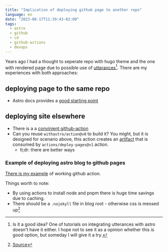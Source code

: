 ```yaml
---
title: "Implication of deploying github page to another repo"
language: en
date: "2023-08-17T11:39:43-02:00"
tags:
  - astro
  - github
  - cd
  - github-actions
  - devops
---
```


Years ago I had a thought to seperate repo with hugo theme and the one with rendered page due to possible use of [utterances](https://utteranc.es/)[^1]. There are my experiences with both approaches:

## deploying page to the same repo

- Astro docs provides a [good starting point](https://docs.astro.build/en/guides/deploy/github/)

## deploying site elsewhere

- There is a a [convinient github-action](https://cpina.github.io/push-to-another-repository-docs/index.html)
- Can you reuse `withastro/action@v0` to build it? You might, but it is designed for scenario above, this action creates an [artifact](https://docs.github.com/en/actions/using-workflows/storing-workflow-data-as-artifacts) that is consumed by `actions/deploy-pages@v1` action.
  - tl;dr: there are better ways

### Example of deploying astro blog to github pages

[There is my example](https://github.com/jpalczewski/entuzjazm/blob/6bd91f3a1d60714ab80836c2125b2a654d3a1b63/.github/workflows/deploy.yml) of working github action.

Things worth to note:

- By using actions to install node and pnpm there is huge time savings due to caching.
- There should be a `.nojekyll` file in blog root - otherwise css is messed up[^2]

[^1]: Is it a good idea? One of tutorials on integrating utterances with astro doesn't have it either. I hope not to see it as a opinion whether this is good option, but someday I will give it a try.
[^2]: [Source](https://stackoverflow.com/questions/74489844/astro-js-deployment-media-files-not-rendering)
